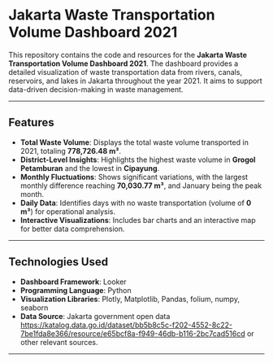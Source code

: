 
# Jakarta Waste Transportation Volume Dashboard 2021

This repository contains the code and resources for the **Jakarta Waste Transportation Volume Dashboard 2021**. The dashboard provides a detailed visualization of waste transportation data from rivers, canals, reservoirs, and lakes in Jakarta throughout the year 2021. It aims to support data-driven decision-making in waste management.

---

## Features

- **Total Waste Volume**: Displays the total waste volume transported in 2021, totaling **778,726.48 m³**.
- **District-Level Insights**: Highlights the highest waste volume in **Grogol Petamburan** and the lowest in **Cipayung**.
- **Monthly Fluctuations**: Shows significant variations, with the largest monthly difference reaching **70,030.77 m³**, and January being the peak month.
- **Daily Data**: Identifies days with no waste transportation (volume of **0 m³**) for operational analysis.
- **Interactive Visualizations**: Includes bar charts and an interactive map for better data comprehension.

---

## Technologies Used

- **Dashboard Framework**: Looker
- **Programming Language**: Python
- **Visualization Libraries**: Plotly, Matplotlib, Pandas, folium, numpy, seaborn
- **Data Source**: Jakarta government open data https://katalog.data.go.id/dataset/bb5b8c5c-f202-4552-8c22-7be1fda8e366/resource/e65bcf8a-f949-46db-b116-2bc7cad516cd or other relevant sources.

---
